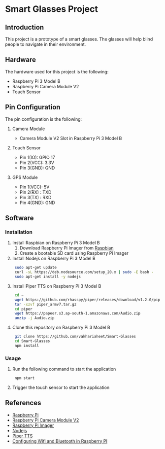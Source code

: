 # Smart Glasses Project

## Introduction

This project is a prototype of a smart glasses. The glasses will help blind people to navigate in their environment.

## Hardware

The hardware used for this project is the following:

- Raspberry Pi 3 Model B
- Raspberry Pi Camera Module V2
- Touch Sensor

## Pin Configuration

The pin configuration is the following:

1. Camera Module

   - Camera Module V2 Slot in Raspberry Pi 3 Model B

2. Touch Sensor
   - Pin 1(IO): GPIO 17
   - Pin 2(VCC): 3.3V
   - Pin 3(GND): GND
3. GPS Module
   - Pin 1(VCC): 5V
   - Pin 2(RX) : TXD
   - Pin 3(TX) : RXD
   - Pin 4(GND): GND

## Software

### Installation

1. Install Raspbian on Raspberry Pi 3 Model B
   1. Download Raspberry Pi Imager from [Raspbian](https://www.raspberrypi.org/downloads/raspbian/)
   2. Create a bootable SD card using Raspberry Pi Imager
2. Install Nodejs on Raspberry Pi 3 Model B
   ```bash
    sudo apt-get update
    curl -sL https://deb.nodesource.com/setup_20.x | sudo -E bash -
    sudo apt-get install -y nodejs
   ```
3. Install Piper TTS on Raspberry Pi 3 Model B
   ```bash
    cd ~
    wget https://github.com/rhasspy/piper/releases/download/v1.2.0/piper_armv7.tar.gz
    tar -xzvf piper_armv7.tar.gz
    cd piper
    wget https://papeer.s3.ap-south-1.amazonaws.com/Audio.zip
    unzip -j Audio.zip
   ```
4. Clone this repository on Raspberry Pi 3 Model B
   ```bash
    git clone https://github.com/vakhariaheet/Smart-Glasses
    cd Smart-Glasses
    npm install
   ```

### Usage

1. Run the following command to start the application

   ```bash
    npm start
   ```

2. Trigger the touch sensor to start the application

## References

- [Raspberry Pi](https://www.raspberrypi.org/)
- [Raspberry Pi Camera Module V2](https://www.raspberrypi.org/products/camera-module-v2/)
- [Raspberry Pi Imager](https://www.raspberrypi.org/downloads/raspbian/)
- [Nodejs](https://nodejs.org/en/)
- [Piper TTS](https://github.com/rhasspy/piper/)
- [Configuring Wifi and Bluetooth in Raspberry PI ](https://www.digikey.in/en/maker/tutorials/2016/raspberry-pi-wi-fi-bluetooth-setup-how-to-configure-your-pi-4-model-b-3-model-b)


